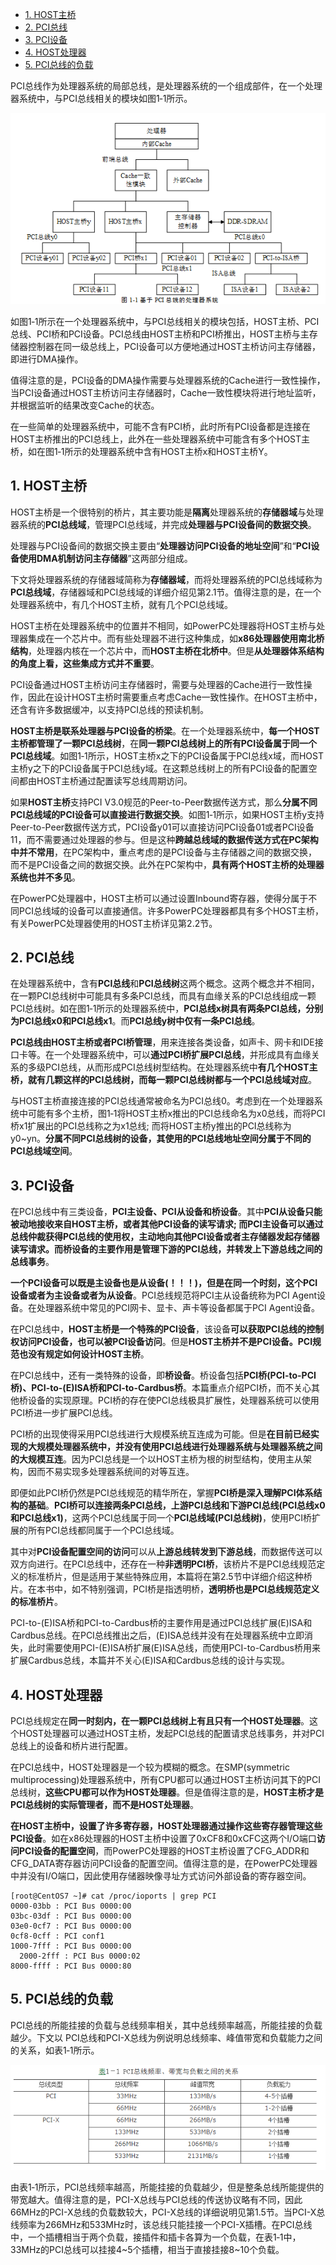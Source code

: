
<!-- @import "[TOC]" {cmd="toc" depthFrom=1 depthTo=6 orderedList=false} -->

<!-- code_chunk_output -->

- [1. HOST主桥](#1-host主桥)
- [2. PCI总线](#2-pci总线)
- [3. PCI设备](#3-pci设备)
- [4. HOST处理器](#4-host处理器)
- [5. PCI总线的负载](#5-pci总线的负载)

<!-- /code_chunk_output -->

PCI总线作为处理器系统的局部总线，是处理器系统的一个组成部件，在一个处理器系统中，与PCI总线相关的模块如图1‑1所示。

![config](images/1.png)

如图1‑1所示在一个处理器系统中，与PCI总线相关的模块包括，HOST主桥、PCI总线、PCI桥和PCI设备。PCI总线由HOST主桥和PCI桥推出，HOST主桥与主存储器控制器在同一级总线上，PCI设备可以方便地通过HOST主桥访问主存储器，即进行DMA操作。

值得注意的是，PCI设备的DMA操作需要与处理器系统的Cache进行一致性操作，当PCI设备通过HOST主桥访问主存储器时，Cache一致性模块将进行地址监听，并根据监听的结果改变Cache的状态。

在一些简单的处理器系统中，可能不含有PCI桥，此时所有PCI设备都是连接在HOST主桥推出的PCI总线上，此外在一些处理器系统中可能含有多个HOST主桥，如在图1‑1所示的处理器系统中含有HOST主桥x和HOST主桥Y。

## 1. HOST主桥

HOST主桥是一个很特别的桥片，其主要功能是**隔离**处理器系统的**存储器域**与处理器系统的**PCI总线域**，管理PCI总线域，并完成**处理器与PCI设备间的数据交换**。

处理器与PCI设备间的数据交换主要由“**处理器访问PCI设备的地址空间**”和“**PCI设备使用DMA机制访问主存储器**”这两部分组成。

下文将处理器系统的存储器域简称为**存储器域**，而将处理器系统的PCI总线域称为**PCI总线域**，存储器域和PCI总线域的详细介绍见第2.1节。值得注意的是，在一个处理器系统中，有几个HOST主桥，就有几个PCI总线域。

HOST主桥在处理器系统中的位置并不相同，如PowerPC处理器将HOST主桥与处理器集成在一个芯片中。而有些处理器不进行这种集成，如**x86处理器使用南北桥结构**，处理器内核在一个芯片中，而**HOST主桥在北桥中**。但是**从处理器体系结构的角度上看，这些集成方式并不重要**。

PCI设备通过HOST主桥访问主存储器时，需要与处理器的Cache进行一致性操作，因此在设计HOST主桥时需要重点考虑Cache一致性操作。在HOST主桥中，还含有许多数据缓冲，以支持PCI总线的预读机制。

**HOST主桥是联系处理器与PCI设备的桥梁**。在一个处理器系统中，**每一个HOST主桥都管理了一颗PCI总线树**，在**同一颗PCI总线树上的所有PCI设备属于同一个PCI总线域**。如图1‑1所示，HOST主桥x之下的PCI设备属于PCI总线x域，而HOST主桥y之下的PCI设备属于PCI总线y域。在这颗总线树上的所有PCI设备的配置空间都由HOST主桥通过配置读写总线周期访问。

如果**HOST主桥**支持PCI V3.0规范的Peer-to-Peer数据传送方式，那么**分属不同PCI总线域的PCI设备可以直接进行数据交换**。如图1‑1所示，如果HOST主桥y支持Peer-to-Peer数据传送方式，PCI设备y01可以直接访问PCI设备01或者PCI设备11，而不需要通过处理器的参与。但是这种**跨越总线域的数据传送方式在PC架构中并不常用**，在PC架构中，重点考虑的是PCI设备与主存储器之间的数据交换，而不是PCI设备之间的数据交换。此外在PC架构中，**具有两个HOST主桥的处理器系统也并不多见**。

在PowerPC处理器中，HOST主桥可以通过设置Inbound寄存器，使得分属于不同PCI总线域的设备可以直接通信。许多PowerPC处理器都具有多个HOST主桥，有关PowerPC处理器使用的HOST主桥详见第2.2节。

## 2. PCI总线

在处理器系统中，含有**PCI总线**和**PCI总线树**这两个概念。这两个概念并不相同，在一颗PCI总线树中可能具有多条PCI总线，而具有血缘关系的PCI总线组成一颗PCI总线树。如在图1‑1所示的处理器系统中，**PCI总线x树具有两条PCI总线，分别为PCI总线x0和PCI总线x1**。而**PCI总线y树中仅有一条PCI总线**。

**PCI总线由HOST主桥或者PCI桥管理**，用来连接各类设备，如声卡、网卡和IDE接口卡等。在一个处理器系统中，可以**通过PCI桥扩展PCI总线**，并形成具有血缘关系的多级PCI总线，从而形成PCI总线树型结构。在处理器系统中**有几个HOST主桥，就有几颗这样的PCI总线树，而每一颗PCI总线树都与一个PCI总线域对应**。

与HOST主桥直接连接的PCI总线通常被命名为PCI总线0。考虑到在一个处理器系统中可能有多个主桥，图1‑1将HOST主桥x推出的PCI总线命名为x0总线，而将PCI桥x1扩展出的PCI总线称之为x1总线; 而将HOST主桥y推出的PCI总线称为y0~yn。**分属不同PCI总线树的设备，其使用的PCI总线地址空间分属于不同的PCI总线域空间**。

## 3. PCI设备

在PCI总线中有三类设备，**PCI主设备、PCI从设备和桥设备**。其中**PCI从设备只能被动地接收来自HOST主桥，或者其他PCI设备的读写请求; 而PCI主设备可以通过总线仲裁获得PCI总线的使用权，主动地向其他PCI设备或者主存储器发起存储器读写请求。而桥设备的主要作用是管理下游的PCI总线，并转发上下游总线之间的总线事务**。

**一个PCI设备可以既是主设备也是从设备(！！！)，但是在同一个时刻，这个PCI设备或者为主设备或者为从设备**。PCI总线规范将PCI主从设备统称为PCI Agent设备。在处理器系统中常见的PCI网卡、显卡、声卡等设备都属于PCI Agent设备。

在PCI总线中，**HOST主桥是一个特殊的PCI设备**，该设备**可以获取PCI总线的控制权访问PCI设备，也可以被PCI设备访问**。但是**HOST主桥并不是PCI设备。PCI规范也没有规定如何设计HOST主桥**。

在PCI总线中，还有一类特殊的设备，即**桥设备**。桥设备包括**PCI桥(PCI-to-PCI桥)、PCI-to-(E)ISA桥和PCI-to-Cardbus桥**。本篇重点介绍PCI桥，而不关心其他桥设备的实现原理。PCI桥的存在使PCI总线极具扩展性，处理器系统可以使用PCI桥进一步扩展PCI总线。

PCI桥的出现使得采用PCI总线进行大规模系统互连成为可能。但是**在目前已经实现的大规模处理器系统中，并没有使用PCI总线进行处理器系统与处理器系统之间的大规模互连**。因为PCI总线是一个以HOST主桥为根的树型结构，使用主从架构，因而不易实现多处理器系统间的对等互连。

即便如此PCI桥仍然是PCI总线规范的精华所在，掌握**PCI桥是深入理解PCI体系结构的基础**。**PCI桥可以连接两条PCI总线，上游PCI总线和下游PCI总线(PCI总线x0和PCI总线x1)**，这两个PCI总线属于同一个**PCI总线域(PCI总线树)**，使用PCI桥扩展的所有PCI总线都同属于一个PCI总线域。

其中对**PCI设备配置空间的访问**可以从**上游总线转发到下游总线**，而数据传送可以双方向进行。在PCI总线中，还存在一种**非透明PCI桥**，该桥片不是PCI总线规范定义的标准桥片，但是适用于某些特殊应用，本篇将在第2.5节中详细介绍这种桥片。在本书中，如不特别强调，PCI桥是指透明桥，**透明桥也是PCI总线规范定义的标准桥片**。

PCI-to-(E)ISA桥和PCI-to-Cardbus桥的主要作用是通过PCI总线扩展(E)ISA和Cardbus总线。在PCI总线推出之后，(E)ISA总线并没有在处理器系统中立即消失，此时需要使用PCI-(E)ISA桥扩展(E)ISA总线，而使用PCI-to-Cardbus桥用来扩展Cardbus总线，本篇并不关心(E)ISA和Cardbus总线的设计与实现。

## 4. HOST处理器

PCI总线规定在**同一时刻内，在一颗PCI总线树上有且只有一个HOST处理器**。这个HOST处理器可以通过HOST主桥，发起PCI总线的配置请求总线事务，并对PCI总线上的设备和桥片进行配置。

在PCI总线中，HOST处理器是一个较为模糊的概念。在SMP(symmetric multiprocessing)处理器系统中，所有CPU都可以通过HOST主桥访问其下的PCI总线树，**这些CPU都可以作为HOST处理器**。但是值得注意的是，**HOST主桥才是PCI总线树的实际管理者，而不是HOST处理器**。

**在HOST主桥中，设置了许多寄存器，HOST处理器通过操作这些寄存器管理这些PCI设备**。如在x86处理器的HOST主桥中设置了0xCF8和0xCFC这两个I/O端口**访问PCI设备的配置空间**，而PowerPC处理器的HOST主桥设置了CFG\_ADDR和CFG\_DATA寄存器访问PCI设备的配置空间。值得注意的是，在PowerPC处理器中并没有I/O端口，因此使用存储器映像寻址方式访问外部设备的寄存器空间。

```
[root@CentOS7 ~]# cat /proc/ioports | grep PCI
0000-03bb : PCI Bus 0000:00
03bc-03df : PCI Bus 0000:00
03e0-0cf7 : PCI Bus 0000:00
0cf8-0cff : PCI conf1
1000-7fff : PCI Bus 0000:00
  2000-2fff : PCI Bus 0000:02
8000-ffff : PCI Bus 0000:80
```

## 5. PCI总线的负载

PCI总线的所能挂接的负载与总线频率相关，其中总线频率越高，所能挂接的负载越少。下文以 PCI总线和PCI-X总线为例说明总线频率、峰值带宽和负载能力之间的关系，如表1‑1所示。

![config](images/2.png)

由表1‑1所示，PCI总线频率越高，所能挂接的负载越少，但是整条总线所能提供的带宽越大。值得注意的是，PCI-X总线与PCI总线的传送协议略有不同，因此66MHz的PCI-X总线的负载数较大，PCI-X总线的详细说明见第1.5节。当PCI-X总线频率为266MHz和533MHz时，该总线只能挂接一个PCI-X插槽。在PCI总线中，一个插槽相当于两个负载，接插件和插卡各算为一个负载，在表1‑1中，33MHz的PCI总线可以挂接4\~5个插槽，相当于直接挂接8\~10个负载。